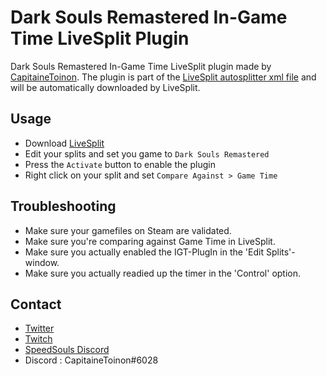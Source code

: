 # Dark Souls Remastered In-Game Time LiveSplit Plugin

Dark Souls Remastered In-Game Time LiveSplit plugin made by [CapitaineToinon](https://github.com/CapitaineToinon). The plugin is part of the [LiveSplit autosplitter xml file](https://github.com/LiveSplit/LiveSplit/blob/master/LiveSplit.AutoSplitters.xml) and will be automatically downloaded by LiveSplit. 

## Usage

* Download [LiveSplit](http://livesplit.github.io/)
* Edit your splits and set you game to `Dark Souls Remastered`
* Press the `Activate` button to enable the plugin
* Right click on your split and set `Compare Against > Game Time`

## Troubleshooting
* Make sure your gamefiles on Steam are validated.
* Make sure you're comparing against Game Time in LiveSplit.
* Make sure you actually enabled the IGT-PlugIn in the 'Edit Splits'-window.
* Make sure you actually readied up the timer in the 'Control' option.

## Contact
* [Twitter](https://twitter.com/CapitaineToinon)
* [Twitch](https://www.twitch.tv/capitainetoinon)
* [SpeedSouls Discord](https://discord.gg/speedsouls)
* Discord : CapitaineToinon#6028
